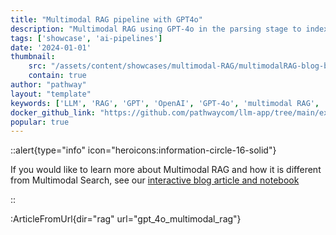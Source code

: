 ```yaml
---
title: "Multimodal RAG pipeline with GPT4o"
description: "Multimodal RAG using GPT-4o in the parsing stage to index PDFs and other documents from a connected data source files, Google Drive, Sharepoint,...). It is perfect for extracting information from unstructured financial documents in your folders (including charts and tables), updating results as documents change or new ones arrive."
tags: ['showcase', 'ai-pipelines']
date: '2024-01-01'
thumbnail: 
    src: "/assets/content/showcases/multimodal-RAG/multimodalRAG-blog-banner.png"
    contain: true
author: "pathway"
layout: "template"
keywords: ['LLM', 'RAG', 'GPT', 'OpenAI', 'GPT-4o', 'multimodal RAG', 'unstructured', 'docker', 'yaml']
docker_github_link: "https://github.com/pathwaycom/llm-app/tree/main/examples/pipelines/gpt_4o_multimodal_rag"
popular: true
---
```


::alert{type="info" icon="heroicons:information-circle-16-solid"}

If you would like to learn more about Multimodal RAG and how it is different from Multimodal Search, see our [interactive blog article and notebook](/developers/templates/rag/multimodal-rag)

::

:ArticleFromUrl{dir="rag" url="gpt_4o_multimodal_rag"}
